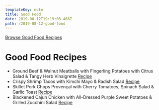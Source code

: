 ```yaml
---
templateKey: note
title: Good Food
date: 2019-08-12T19:19:03.466Z
path: /2019-08-12-good-food
---
```

[Browse Good Food Recipes](https://www.makegoodfood.ca/en/recipes)

# Good Food Recipes

- Ground Beef & Walnut Meatballs with Fingerling Potatoes with Citrus Salad & Tangy Herb Vinaigrette [Recipe](https://www.makegoodfood.ca/en/recipe/ground-beef-walnut-meatballs-with-fingerling-potatoes-5)
- Crispy Shrimp Tacos with Kimchi Mayo & Radish Salad [Recipe](https://www.makegoodfood.ca/en/recipe/crispy-shrimp-tacos-2)
- Skillet Pork Chops Provençal with Cherry Tomatoes, Spinach Salad & Garlic Toast
 [Recipe](https://www.makegoodfood.ca/en/recipe/skillet-pork-chops-provencal-2)
- Blackened Cajun Chicken with All-Dressed Purple Sweet Potatoes & Grilled Zucchini Salad [Recipe](https://www.makegoodfood.ca/en/recipe/blackened-cajun-chicken-with-all-dressed-purple-sweet-potatoes-1)


